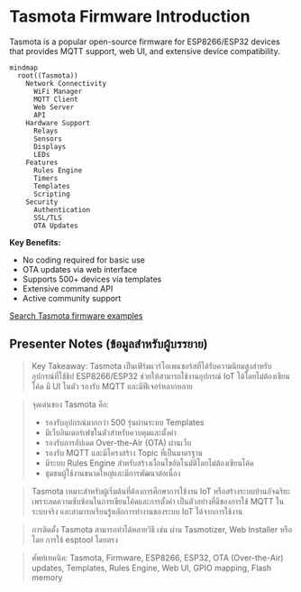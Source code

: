 # Tasmota Firmware Introduction

Tasmota is a popular open-source firmware for ESP8266/ESP32 devices that provides MQTT support, web UI, and extensive device compatibility.

```mermaid
mindmap
  root((Tasmota))
    Network Connectivity
      WiFi Manager
      MQTT Client
      Web Server
      API
    Hardware Support
      Relays
      Sensors
      Displays
      LEDs
    Features
      Rules Engine
      Timers
      Templates
      Scripting
    Security
      Authentication
      SSL/TLS
      OTA Updates
```

**Key Benefits:**
- No coding required for basic use
- OTA updates via web interface
- Supports 500+ devices via templates
- Extensive command API
- Active community support

[Search Tasmota firmware examples](https://www.google.com/search?q=Tasmota+firmware+ESP8266+smart+home&tbm=isch)

## Presenter Notes (ข้อมูลสำหรับผู้บรรยาย)

> Key Takeaway: Tasmota เป็นเฟิร์มแวร์โอเพนซอร์สที่ได้รับความนิยมสูงสำหรับอุปกรณ์ที่ใช้ชิป ESP8266/ESP32 ช่วยให้สามารถใช้งานอุปกรณ์ IoT ได้โดยไม่ต้องเขียนโค้ด มี UI ในตัว รองรับ MQTT และมีฟีเจอร์หลากหลาย

> จุดเด่นของ Tasmota คือ:
> - รองรับอุปกรณ์มากกว่า 500 รุ่นผ่านระบบ Templates
> - มีเว็บอินเตอร์เฟซในตัวสำหรับควบคุมและตั้งค่า
> - รองรับการอัปเดต Over-the-Air (OTA) ผ่านเว็บ
> - รองรับ MQTT และมีโครงสร้าง Topic ที่เป็นมาตรฐาน
> - มีระบบ Rules Engine สำหรับสร้างเงื่อนไขอัตโนมัติโดยไม่ต้องเขียนโค้ด
> - ชุมชนผู้ใช้งานขนาดใหญ่และมีการพัฒนาต่อเนื่อง

> Tasmota เหมาะสำหรับผู้เริ่มต้นที่ต้องการศึกษาการใช้งาน IoT หรือสร้างระบบบ้านอัจฉริยะ เพราะลดความซับซ้อนในการเขียนโค้ดและการตั้งค่า เป็นตัวอย่างที่ดีของการใช้ MQTT ในระบบจริง และสามารถเรียนรู้หลักการทำงานของระบบ IoT ได้จากการใช้งาน

> การติดตั้ง Tasmota สามารถทำได้หลายวิธี เช่น ผ่าน Tasmotizer, Web Installer หรือโดย การใช้ esptool โดยตรง

> ศัพท์เทคนิค: Tasmota, Firmware, ESP8266, ESP32, OTA (Over-the-Air) updates, Templates, Rules Engine, Web UI, GPIO mapping, Flash memory
